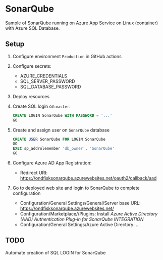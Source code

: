 # SonarQube

Sample of SonarQube running on Azure App Service on Linux (container) with Azure SQL Database.

## Setup

1. Configure environment `Production` in GitHub actions
1. Configure secrets:

    - AZURE_CREDENTIALS
    - SQL_SERVER_PASSWORD
    - SQL_DATABASE_PASSWORD

1. Deploy resources
1. Create SQL login on `master`:

    ```sql
    CREATE LOGIN SonarQube WITH PASSWORD = '...'
    GO
    ```

1. Create and assign user on `SonarQube` database

    ```sql
    CREATE USER SonarQube FOR LOGIN SonarQube
    GO
    EXEC sp_addrolemember 'db_owner', 'SonarQube'
    GO
    ```

1. Configure Azure AD App Registration:

    - Redirect URI: <https://ondfisksonarqube.azurewebsites.net/oauth2/callback/aad>

1. Go to deployed web site and login to SonarQube to complete configuration

    - Configuration/General Settings/General/Server base URL: <https://ondfisksonarqube.azurewebsites.net/>
    - Configuration/Marketplace//Plugins: Install *Azure Active Directory (AAD) Authentication Plug-in for SonarQube INTEGRATION*
    - Configuration/General Settings/Azure Active Directory: ...

## TODO

Automate creation of SQL LOGIN for SonarQube
